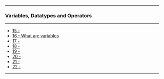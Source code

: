 
---

### Variables, Datatypes and Operators

---

* [15 - ]()
* [16 - What are variables](https://github.com/ttltrk/PRG/blob/master/JAVA/DOC/UDEMY/JVMASTERCL/SEC4/L16.MD)
* [17 - ]()
* [18 - ]()
* [19 - ]()
* [20 - ]()
* [21 - ]()
* [22 - ]()

---

